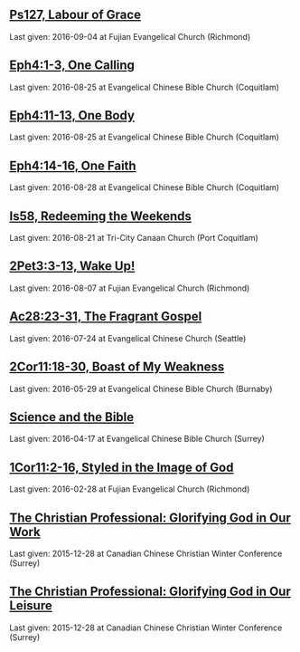 ## [Ps127, Labour of Grace](labour-of-grace)
Last given: 2016-09-04 at Fujian Evangelical Church (Richmond)

## [Eph4:1-3, One Calling](one-calling)
Last given: 2016-08-25 at Evangelical Chinese Bible Church (Coquitlam)

## [Eph4:11-13, One Body](one-body)
Last given: 2016-08-25 at Evangelical Chinese Bible Church (Coquitlam)

## [Eph4:14-16, One Faith](one-faith)
Last given: 2016-08-28 at Evangelical Chinese Bible Church (Coquitlam)

## [Is58, Redeeming the Weekends](redeeming-weekends)
Last given: 2016-08-21 at Tri-City Canaan Church (Port Coquitlam)

## [2Pet3:3-13, Wake Up!](wake-up)
Last given: 2016-08-07 at Fujian Evangelical Church (Richmond)

## [Ac28:23-31, The Fragrant Gospel](fragrant-gospel)
Last given: 2016-07-24 at Evangelical Chinese Church (Seattle)

## [2Cor11:18-30, Boast of My Weakness](boast-of-weakness)
Last given: 2016-05-29 at Evangelical Chinese Bible Church (Burnaby)

## [Science and the Bible](science-and-bible)
Last given: 2016-04-17 at Evangelical Chinese Bible Church (Surrey)

## [1Cor11:2-16, Styled in the Image of God](http://seanho.com/styled)
Last given: 2016-02-28 at Fujian Evangelical Church (Richmond)

## [The Christian Professional: Glorifying God in Our Work](http://seanho.com/cccwc-work)
Last given: 2015-12-28 at Canadian Chinese Christian Winter Conference (Surrey)

## [The Christian Professional: Glorifying God in Our Leisure](http://seanho.com/cccwc-play)
Last given: 2015-12-28 at Canadian Chinese Christian Winter Conference (Surrey)
